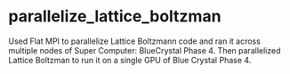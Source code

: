# parallelize_lattice_boltzman
Used Flat MPI to parallelize Lattice Boltzmann code and ran it across multiple nodes of Super Computer: BlueCrystal Phase 4. Then parallelized Lattice Boltzman to run it on a single GPU of Blue Crystal Phase 4.
